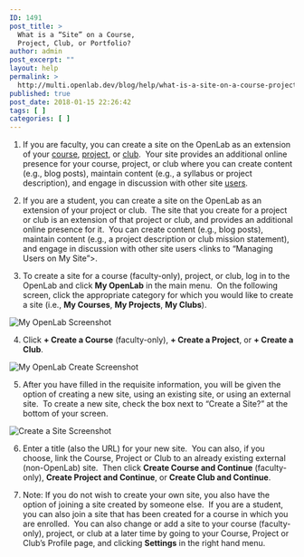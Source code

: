 ```yaml
---
ID: 1491
post_title: >
  What is a “Site” on a Course,
  Project, Club, or Portfolio?
author: admin
post_excerpt: ""
layout: help
permalink: >
  http://multi.openlab.dev/blog/help/what-is-a-site-on-a-course-project-club-or-portfolio/
published: true
post_date: 2018-01-15 22:26:42
tags: [ ]
categories: [ ]
---
```

1. If you are faculty, you can create a site on the OpenLab as an extension of your <a title="What is a course on the OpenLab?" href="https://openlab.citytech.cuny.edu/blog/help/what-is-a-course-on-the-openlab/">course</a>, <a title="What is a Project on the OpenLab?" href="https://openlab.citytech.cuny.edu/blog/help/what-is-a-project-on-the-openlab/">project</a>, or <a title="What is a Club on the OpenLab?" href="https://openlab.citytech.cuny.edu/blog/help/what-is-a-club-on-the-openlab/">club</a>.  Your site provides an additional online presence for your course, project, or club where you can create content (e.g., blog posts), maintain content (e.g., a syllabus or project description), and engage in discussion with other site <a title="Managing users on your Site" href="https://openlab.citytech.cuny.edu/blog/help/managing-users-on-your-site/">users</a>.

2. If you are a student, you can create a site on the OpenLab as an extension of your project or club.  The site that you create for a project or club is an extension of that project or club, and provides an additional online presence for it.  You can create content (e.g., blog posts), maintain content (e.g., a project description or club mission statement), and engage in discussion with other site users &lt;links to “Managing Users on My Site”&gt;.

3. To create a site for a course (faculty-only), project, or club, log in to the OpenLab and click <strong>My OpenLab</strong> in the main menu.  On the following screen, click the appropriate category for which you would like to create a site (i.e., <strong>My Courses</strong>, <strong>My Projects</strong>, <strong>My Clubs</strong>).

<img class="alignnone wp-image-36850 size-full" src="https://openlab.citytech.cuny.edu/wp-content/uploads/2012/08/what_is_a_site1v2.png" sizes="(max-width: 1179px) 100vw, 1179px" srcset="https://openlab.citytech.cuny.edu/wp-content/uploads/2012/08/what_is_a_site1v2.png 1179w, https://openlab.citytech.cuny.edu/wp-content/uploads/2012/08/what_is_a_site1v2-300x171.png 300w, https://openlab.citytech.cuny.edu/wp-content/uploads/2012/08/what_is_a_site1v2-1024x584.png 1024w, https://openlab.citytech.cuny.edu/wp-content/uploads/2012/08/what_is_a_site1v2-32x18.png 32w" alt="My OpenLab Screenshot" />

4. Click <strong>+ Create a Course</strong> (faculty-only), <strong>+ Create a Project</strong>, or <strong>+ Create a Club</strong>.

<img class="alignnone wp-image-36851 size-full" src="https://openlab.citytech.cuny.edu/wp-content/uploads/2012/08/what_is_a_site2v2.png" sizes="(max-width: 1175px) 100vw, 1175px" srcset="https://openlab.citytech.cuny.edu/wp-content/uploads/2012/08/what_is_a_site2v2.png 1175w, https://openlab.citytech.cuny.edu/wp-content/uploads/2012/08/what_is_a_site2v2-300x159.png 300w, https://openlab.citytech.cuny.edu/wp-content/uploads/2012/08/what_is_a_site2v2-1024x542.png 1024w, https://openlab.citytech.cuny.edu/wp-content/uploads/2012/08/what_is_a_site2v2-32x17.png 32w" alt="My OpenLab Create Screenshot" />

5. After you have filled in the requisite information, you will be given the option of creating a new site, using an existing site, or using an external site.  To create a new site, check the box next to “Create a Site?” at the bottom of your screen.

<img class="alignnone wp-image-36852 size-full" src="https://openlab.citytech.cuny.edu/wp-content/uploads/2012/08/what_is_a_site3v2.png" sizes="(max-width: 883px) 100vw, 883px" srcset="https://openlab.citytech.cuny.edu/wp-content/uploads/2012/08/what_is_a_site3v2.png 883w, https://openlab.citytech.cuny.edu/wp-content/uploads/2012/08/what_is_a_site3v2-300x178.png 300w, https://openlab.citytech.cuny.edu/wp-content/uploads/2012/08/what_is_a_site3v2-32x19.png 32w" alt="Create a Site Screenshot" />

6. Enter a title (also the URL) for your new site.  You can also, if you choose, link the Course, Project or Club to an already existing external (non-OpenLab) site.  Then click <strong>Create Course and Continue</strong> (faculty-only), <strong>Create Project and Continue</strong>, or <strong>Create Club and Continue</strong>.

7. Note: If you do not wish to create your own site, you also have the option of joining a site created by someone else.  If you are a student, you can also join a site that has been created for a course in which you are enrolled.  You can also change or add a site to your course (faculty-only), project, or club at a later time by going to your Course, Project or Club’s Profile page, and clicking <strong>Settings</strong> in the right hand menu.